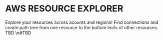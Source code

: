 # AWS RESOURCE EXPLORER 

Explore your resources across acounts and regions! 
Find connections and create path tree from one resource to the bottom leafs of other resources.
TBD 
\n#TBD
